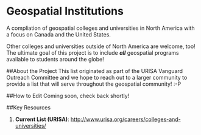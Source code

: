 # Geospatial Institutions
A compliation of geospatial colleges and universities in North America with a focus on Canada and the United States. 

Other colleges and universities outside of North America are welcome, too! The ultimate goal of this project is to include **_all_** geospatial programs available to students around the globe! 

##About the Project
This list originated as part of the URISA Vanguard Outreach Committee and we hope to reach out to a larger community to provide a list that will serve throughout the geospatial community! :-P

##How to Edit
Coming soon, check back shortly!

##Key Resources
1. **Current List (URISA)**: http://www.urisa.org/careers/colleges-and-universities/